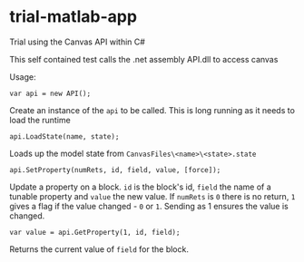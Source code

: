 # trial-matlab-app
Trial using the Canvas API within C#

This self contained test calls the .net assembly API.dll to access canvas

Usage:

```
var api = new API();
```
Create an instance of the `api` to be called.
This is long running as it needs to load the runtime

```
api.LoadState(name, state);
```
Loads up the model state from `CanvasFiles\<name>\<state>.state`

```
api.SetProperty(numRets, id, field, value, [force]);
```
Update a property on a block. `id` is the block's id, `field` the name of a tunable property and `value` the new value.
If `numRets` is `0` there is no return, `1` gives a flag if the value changed - `0` or `1`.
Sending <force> as 1 ensures the value is changed.

```
var value = api.GetProperty(1, id, field);
```
Returns the current value of `field` for the block.
